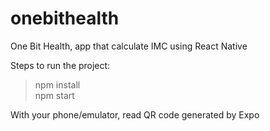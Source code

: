 # onebithealth
One Bit Health, app that calculate IMC using React Native


Steps to run the project:

> npm install <br>
> npm start <br>

With your phone/emulator, read QR code generated by Expo 
